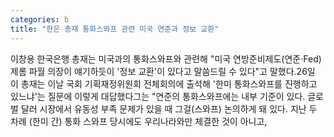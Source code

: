 ```yaml
---
categories: b
title: "한은 총재 통화스와프 관련 미국 연준과 정보 교환"
---
```

이창용 한국은행 총재는 미국과의 통화스와프와 관련해 "미국 연방준비제도(연준·Fed) 제롬 파월 의장이 얘기하듯이 &#39;정보 교환&#39;이 있다고 말씀드릴 수 있다"고 말했다.26일 이 총재는 이날 국회 기획재정위원회 전체회의에 출석해 &#39;한미 통화스와프를 진행하고 있느냐&#39;는 질문에 이렇게 대답했다그는 "연준의 통화스와프에는 내부 기준이 있다. 글로벌 달러 시장에서 유동성 부족 문제가 있을 때 그걸(스와프) 논의하게 돼 있다. 지난 두 차례 (한미 간) 통화 스와프 당시에도 우리나라와만 체결한 것이 아니고,